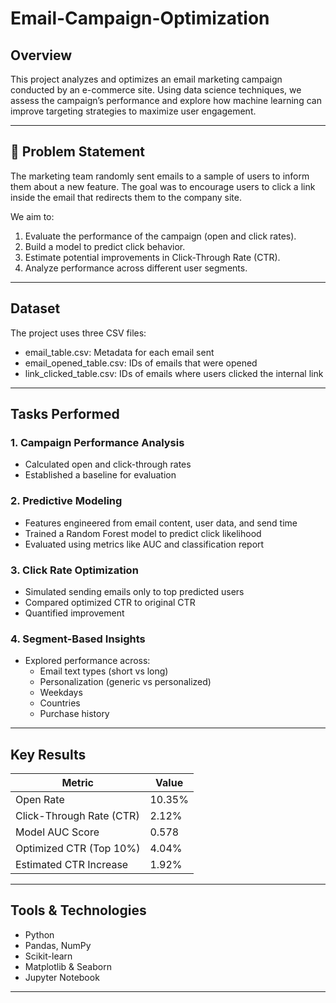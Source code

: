 # Email-Campaign-Optimization


## Overview

This project analyzes and optimizes an email marketing campaign conducted by an e-commerce site. Using data science techniques, we assess the campaign’s performance and explore how machine learning can improve targeting strategies to maximize user engagement.

---

## 🧩 Problem Statement

The marketing team randomly sent emails to a sample of users to inform them about a new feature. The goal was to encourage users to click a link inside the email that redirects them to the company site.

We aim to:
1. Evaluate the performance of the campaign (open and click rates).
2. Build a model to predict click behavior.
3. Estimate potential improvements in Click-Through Rate (CTR).
4. Analyze performance across different user segments.

---

##  Dataset

The project uses three CSV files:

- email_table.csv: Metadata for each email sent
- email_opened_table.csv: IDs of emails that were opened
- link_clicked_table.csv: IDs of emails where users clicked the internal link

---

##  Tasks Performed

###  1. Campaign Performance Analysis
- Calculated open and click-through rates
- Established a baseline for evaluation

###  2. Predictive Modeling
- Features engineered from email content, user data, and send time
- Trained a Random Forest model to predict click likelihood
- Evaluated using metrics like AUC and classification report

###  3. Click Rate Optimization
- Simulated sending emails only to top predicted users
- Compared optimized CTR to original CTR
- Quantified improvement

###  4. Segment-Based Insights
- Explored performance across:
  - Email text types (short vs long)
  - Personalization (generic vs personalized)
  - Weekdays
  - Countries
  - Purchase history

---

##  Key Results

 Metric                  | Value     
-------------------------|-----------
 Open Rate               | 10.35%     
 Click-Through Rate (CTR)| 2.12%     
 Model AUC Score         | 0.578     
 Optimized CTR (Top 10%) | 4.04%    
 Estimated CTR Increase  | 1.92% 

---

##  Tools & Technologies

- Python
- Pandas, NumPy
- Scikit-learn
- Matplotlib & Seaborn
- Jupyter Notebook

---


